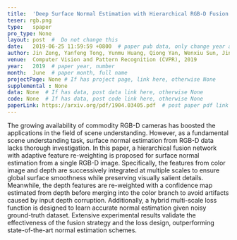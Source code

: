 ```yaml
---
title:  'Deep Surface Normal Estimation with Hierarchical RGB-D Fusion'  #  Paper title, covered by ''
teser: rgb.png
type:   spaper
pro_type: None
layout: post  #  Do not change this
date:   2019-06-25 11:59:59 +0800  # paper pub data, only change year and month according to this format
author: Jin Zeng, Yanfeng Tong, Yunmu Huang, Qiong Yan, Wenxiu Sun, Jing Chen, Yongtian Wan  # authors information
venue:  Computer Vision and Pattern Recognition (CVPR), 2019
year:   2019  # paper year, number
month:  June  # paper month, full name
projectPage: None # If has project page, link here, otherwise None
supplemental : None
data: None  # If has data, post data link here, otherwise None
code: None  # If has data, post code link here, otherwise None
paperLink: https://arxiv.org/pdf/1904.03405.pdf  # post paper pdf link here
---
```


The growing availability of commodity RGB-D cameras has boosted the applications in the field of scene understanding. However, as a fundamental scene understanding task, surface normal estimation from RGB-D data lacks thorough investigation. In this paper, a hierarchical fusion network with adaptive feature re-weighting is proposed for surface normal estimation from a single RGB-D image. Specifically, the features from color image and depth are successively integrated at multiple scales to ensure global surface smoothness while preserving visually salient details. Meanwhile, the depth features are re-weighted with a confidence map estimated from depth before merging into the color branch to avoid artifacts caused by input depth corruption. Additionally, a hybrid multi-scale loss function is designed to learn accurate normal estimation given noisy ground-truth dataset. Extensive experimental results validate the effectiveness of the fusion strategy and the loss design, outperforming state-of-the-art normal estimation schemes.
